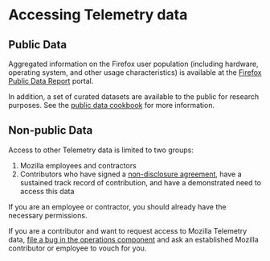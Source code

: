 # Accessing Telemetry data

## Public Data

Aggregated information on the Firefox user population (including hardware, operating system, and other usage characteristics) is available at the [Firefox Public Data Report](https://data.firefox.com/) portal.

In addition, a set of curated datasets are available to the public for research purposes. See the [public data cookbook](../cookbooks/public_data.md) for more information.

## Non-public Data

Access to other Telemetry data is limited to two groups:

1. Mozilla employees and contractors
2. Contributors who have signed a [non-disclosure agreement](https://wiki.mozilla.org/NDA), have a sustained track record of contribution, and have a demonstrated need to access this data

If you are an employee or contractor, you should already have the necessary permissions.

If you are a contributor and want to request access to Mozilla Telemetry data, [file a bug in the operations component](https://bugzilla.mozilla.org/enter_bug.cgi?product=Data%20Platform%20and%20Tools&component=Operations)
and ask an established Mozilla contributor or employee to vouch for you.
